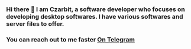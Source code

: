 ### Hi there 👋 I am Czarbit, a software developer who focuses on developing desktop softwares. I have various softwares and server files to offer.
### You can reach out to me faster [On Telegram](t.me/czarbit)
<!---
Coathox/Coathox is a ✨ special ✨ repository because its `README.md` (this file) appears on your GitHub profile.
You can click the Preview link to take a look at your changes.
--->

